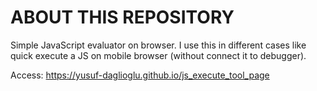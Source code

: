 # ABOUT THIS REPOSITORY

Simple JavaScript evaluator on browser. I use this in different cases like quick execute a JS on mobile browser (without connect it to debugger).

Access: <https://yusuf-daglioglu.github.io/js_execute_tool_page>
